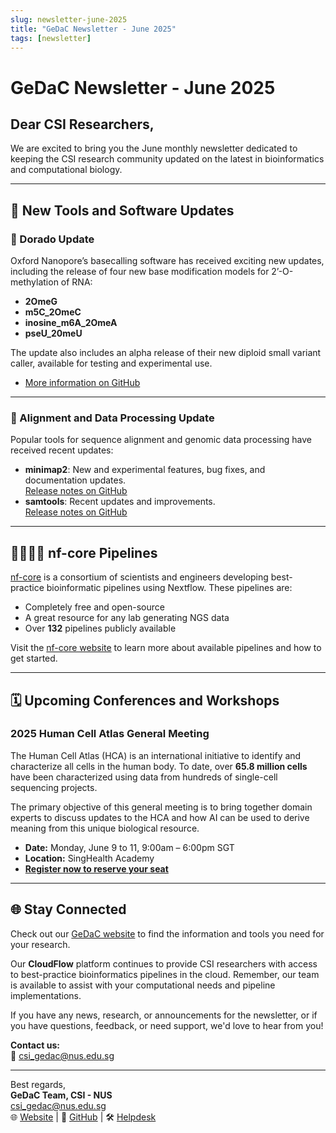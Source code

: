 ```yaml
---
slug: newsletter-june-2025
title: "GeDaC Newsletter - June 2025"
tags: [newsletter]
---
```


# GeDaC Newsletter - June 2025

## Dear CSI Researchers,

We are excited to bring you the June monthly newsletter dedicated to keeping the CSI research community updated on the latest in bioinformatics and computational biology.

---

## 🧰 New Tools and Software Updates

### 🚀 Dorado Update

Oxford Nanopore’s basecalling software has received exciting new updates, including the release of four new base modification models for 2’-O-methylation of RNA:

- **2OmeG**
- **m5C_2OmeC**
- **inosine_m6A_2OmeA**
- **pseU_20meU**

The update also includes an alpha release of their new diploid small variant caller, available for testing and experimental use.

- [More information on GitHub](https://github.com/nanoporetech/dorado)

---

### 🚀 Alignment and Data Processing Update

Popular tools for sequence alignment and genomic data processing have received recent updates:

- **minimap2**: New and experimental features, bug fixes, and documentation updates.  
    [Release notes on GitHub](https://github.com/lh3/minimap2/releases)
- **samtools**: Recent updates and improvements.  
    [Release notes on GitHub](https://github.com/samtools/samtools/releases)

---

## 👨‍💻👩‍💻 nf-core Pipelines

[nf-core](https://nf-co.re/) is a consortium of scientists and engineers developing best-practice bioinformatic pipelines using Nextflow. These pipelines are:

- Completely free and open-source
- A great resource for any lab generating NGS data
- Over **132** pipelines publicly available

Visit the [nf-core website](https://nf-co.re/pipelines) to learn more about available pipelines and how to get started.

---

## 🗓️ Upcoming Conferences and Workshops

### 2025 Human Cell Atlas General Meeting

The Human Cell Atlas (HCA) is an international initiative to identify and characterize all cells in the human body. To date, over **65.8 million cells** have been characterized using data from hundreds of single-cell sequencing projects.

The primary objective of this general meeting is to bring together domain experts to discuss updates to the HCA and how AI can be used to derive meaning from this unique biological resource.

- **Date:** Monday, June 9 to 11, 9:00am – 6:00pm SGT
- **Location:** SingHealth Academy
- **[Register now to reserve your seat](#)**

---

## 🌐 Stay Connected

Check out our [GeDaC website](#) to find the information and tools you need for your research.

Our **CloudFlow** platform continues to provide CSI researchers with access to best-practice bioinformatics pipelines in the cloud. Remember, our team is available to assist with your computational needs and pipeline implementations.

If you have any news, research, or announcements for the newsletter, or if you have questions, feedback, or need support, we'd love to hear from you!

**Contact us:**  
📧 csi_gedac@nus.edu.sg

---

Best regards,  
**GeDaC Team, CSI - NUS**  
csi_gedac@nus.edu.sg  
🌐 [Website](#) | 🔗 [GitHub](#) | 🛠️ [Helpdesk](#)
